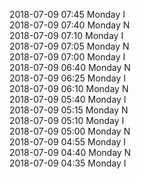 2018-07-09 07:45 Monday  I  
2018-07-09 07:40 Monday  N  
2018-07-09 07:10 Monday  I  
2018-07-09 07:05 Monday  N  
2018-07-09 07:00 Monday  I  
2018-07-09 06:40 Monday  N  
2018-07-09 06:25 Monday  I  
2018-07-09 06:10 Monday  N  
2018-07-09 05:40 Monday  I  
2018-07-09 05:15 Monday  N  
2018-07-09 05:10 Monday  I  
2018-07-09 05:00 Monday  N  
2018-07-09 04:55 Monday  I  
2018-07-09 04:40 Monday  N  
2018-07-09 04:35 Monday  I  
